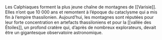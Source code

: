 Les Calphiaques forment la plus jeune chaîne de montagnes de [[Varisie]]. Elles n’ont que 10 000 ans et remontent à l’époque du cataclysme qui a mis fin à l’empire thassilonien. Aujourd’hui, les montagnes sont réputées pour leur forte concentration en artefacts thassiloniens et pour la [[vallée des Étoiles]], un profond cratère qui, d’après de nombreux explorateurs, devait être un gigantesque observatoire astronomique.